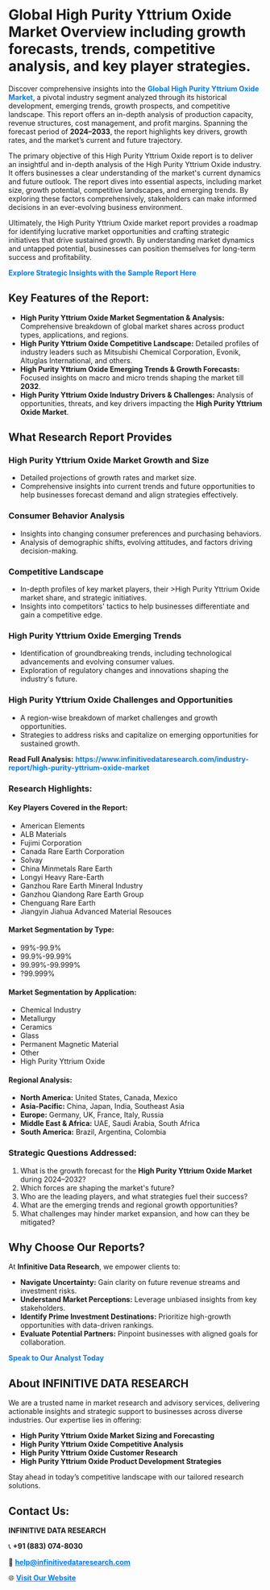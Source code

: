 <h1>Global High Purity Yttrium Oxide Market Overview including growth forecasts, trends, competitive analysis, and key player strategies.</h1>
<p>
Discover comprehensive insights into the 
<a href="https://www.infinitivedataresearch.com/industry-report/high-purity-yttrium-oxide-market" rel="dofollow" style="color: #007BFF; text-decoration: none;"><strong>Global High Purity Yttrium Oxide Market</strong></a>, a pivotal industry segment analyzed through its historical development, emerging trends, growth prospects, and competitive landscape. This report offers an in-depth analysis of production capacity, revenue structures, cost management, and profit margins. Spanning the forecast period of <strong>2024–2033</strong>, the report highlights key drivers, growth rates, and the market’s current and future trajectory.
</p>
<p>
The primary objective of this High Purity Yttrium Oxide report is to deliver an insightful and in-depth analysis of the High Purity Yttrium Oxide industry. It offers businesses a clear understanding of the market's current dynamics and future outlook. The report dives into essential aspects, including market size, growth potential, competitive landscapes, and emerging trends. By exploring these factors comprehensively, stakeholders can make informed decisions in an ever-evolving business environment.
</p>
<p>
Ultimately, the High Purity Yttrium Oxide market report provides a roadmap for identifying lucrative market opportunities and crafting strategic initiatives that drive sustained growth. By understanding market dynamics and untapped potential, businesses can position themselves for long-term success and profitability.
</p>
<p>
<a href="https://www.infinitivedataresearch.com/request-sample/reportId=110608" style="color: #007BFF; text-decoration: none;"><strong>Explore Strategic Insights with the Sample Report Here</strong></a>
</p>

<h2>Key Features of the Report:</h2>
<ul>
<li><strong>High Purity Yttrium Oxide Market Segmentation & Analysis:</strong> Comprehensive breakdown of global market shares across product types, applications, and regions.</li>
<li><strong>High Purity Yttrium Oxide Competitive Landscape:</strong> Detailed profiles of industry leaders such as Mitsubishi Chemical Corporation, Evonik, Altuglas International, and others.</li>
<li><strong>High Purity Yttrium Oxide Emerging Trends & Growth Forecasts:</strong> Focused insights on macro and micro trends shaping the market till <strong>2032</strong>.</li>
<li><strong>High Purity Yttrium Oxide Industry Drivers & Challenges:</strong> Analysis of opportunities, threats, and key drivers impacting the <strong>High Purity Yttrium Oxide Market</strong>.</li>
</ul>

<h2>What Research Report Provides</h2>
<h3>High Purity Yttrium Oxide Market Growth and Size</h3>
<ul>
<li>Detailed projections of growth rates and market size.</li>
<li>Comprehensive insights into current trends and future opportunities to help businesses forecast demand and align strategies effectively.</li>
</ul>

<h3>Consumer Behavior Analysis</h3>
<ul>
<li>Insights into changing consumer preferences and purchasing behaviors.</li>
<li>Analysis of demographic shifts, evolving attitudes, and factors driving decision-making.</li>
</ul>

<h3>Competitive Landscape</h3>
<ul>
<li>In-depth profiles of key market players, their >High Purity Yttrium Oxide market share, and strategic initiatives.</li>
<li>Insights into competitors' tactics to help businesses differentiate and gain a competitive edge.</li>
</ul>

<h3>High Purity Yttrium Oxide Emerging Trends</h3>
<ul>
<li>Identification of groundbreaking trends, including technological advancements and evolving consumer values.</li>
<li>Exploration of regulatory changes and innovations shaping the industry's future.</li>
</ul>

<h3>High Purity Yttrium Oxide Challenges and Opportunities</h3>
<ul>
<li>A region-wise breakdown of market challenges and growth opportunities.</li>
<li>Strategies to address risks and capitalize on emerging opportunities for sustained growth.</li>
</ul>
<p><strong>Read Full Analysis:</strong> <a href="https://www.infinitivedataresearch.com/industry-report/high-purity-yttrium-oxide-market" rel="dofollow" style="color: #007BFF; text-decoration: none;"><strong>https://www.infinitivedataresearch.com/industry-report/high-purity-yttrium-oxide-market</strong></a></p>
<h3>Research Highlights:</h3>
<h4>Key Players Covered in the Report:</h4>
<ul><li>American Elements</li><li>ALB Materials</li><li>Fujimi Corporation</li><li>Canada Rare Earth Corporation</li><li>Solvay</li><li>China Minmetals Rare Earth</li><li>Longyi Heavy Rare-Earth</li><li>Ganzhou Rare Earth Mineral Industry</li><li>Ganzhou Qiandong Rare Earth Group</li><li>Chenguang Rare Earth</li><li>Jiangyin Jiahua Advanced Material Resouces</li></ul>
<h4>Market Segmentation by Type:</h4>
<ul><li>99%-99.9%</li><li>99.9%-99.99%</li><li>99.99%-99.999%</li><li>?99.999%</li></ul>
<h4>Market Segmentation by Application:</h4>
<ul><li>Chemical Industry</li><li>Metallurgy</li><li>Ceramics</li><li>Glass</li><li>Permanent Magnetic Material</li><li>Other</li><li>High Purity Yttrium Oxide</li></ul>

<h4>Regional Analysis:</h4>
<ul>
<li><strong>North America:</strong> United States, Canada, Mexico</li>
<li><strong>Asia-Pacific:</strong> China, Japan, India, Southeast Asia</li>
<li><strong>Europe:</strong> Germany, UK, France, Italy, Russia</li>
<li><strong>Middle East & Africa:</strong> UAE, Saudi Arabia, South Africa</li>
<li><strong>South America:</strong> Brazil, Argentina, Colombia</li>
</ul>

<h3>Strategic Questions Addressed:</h3>
<ol>
<li>What is the growth forecast for the <strong>High Purity Yttrium Oxide Market</strong> during 2024–2032?</li>
<li>Which forces are shaping the market's future?</li>
<li>Who are the leading players, and what strategies fuel their success?</li>
<li>What are the emerging trends and regional growth opportunities?</li>
<li>What challenges may hinder market expansion, and how can they be mitigated?</li>
</ol>

<h2>Why Choose Our Reports?</h2>
<p>At <strong>Infinitive Data Research</strong>, we empower clients to:</p>
<ul>
<li><strong>Navigate Uncertainty:</strong> Gain clarity on future revenue streams and investment risks.</li>
<li><strong>Understand Market Perceptions:</strong> Leverage unbiased insights from key stakeholders.</li>
<li><strong>Identify Prime Investment Destinations:</strong> Prioritize high-growth opportunities with data-driven rankings.</li>
<li><strong>Evaluate Potential Partners:</strong> Pinpoint businesses with aligned goals for collaboration.</li>
</ul>
<p><a href="https://www.infinitivedataresearch.com/industry-report/high-purity-yttrium-oxide-market" rel="dofollow" style="color: #007BFF; text-decoration: none;"><strong>Speak to Our Analyst Today</strong></a></p>

<h2>About INFINITIVE DATA RESEARCH</h2>
<p>We are a trusted name in market research and advisory services, delivering actionable insights and strategic support to businesses across diverse industries. Our expertise lies in offering:</p>
<ul>
<li><strong>High Purity Yttrium Oxide Market Sizing and Forecasting</strong></li>
<li><strong>High Purity Yttrium Oxide Competitive Analysis</strong></li>
<li><strong>High Purity Yttrium Oxide Customer Research</strong></li>
<li><strong>High Purity Yttrium Oxide Product Development Strategies</strong></li>
</ul>
<p>Stay ahead in today’s competitive landscape with our tailored research solutions.</p>

<h2>Contact Us:</h2>
<p><strong>INFINITIVE DATA RESEARCH</strong></p>
<p>📞 <strong>+91 (883) 074-8030</strong></p>
<p>📧 <strong><a href="mailto:help@infinitivedataresearch.com" style="color: #007BFF;">help@infinitivedataresearch.com</a></strong></p>
<p>🌐 <strong><a href="https://www.infinitivedataresearch.com" rel="dofollow" style="color: #007BFF;">Visit Our Website</a></strong></p>
